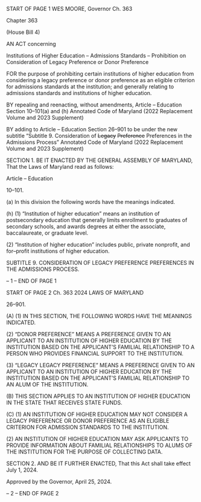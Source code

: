 START OF PAGE 1
WES MOORE, Governor Ch. 363

Chapter 363

(House Bill 4)

AN ACT concerning

Institutions of Higher Education – Admissions Standards – Prohibition on
Consideration of Legacy Preference or Donor Preference

FOR the purpose of prohibiting certain institutions of higher education from considering a
legacy preference or donor preference as an eligible criterion for admissions
standards at the institution; and generally relating to admissions standards and
institutions of higher education.

BY repealing and reenacting, without amendments,
Article – Education
Section 10–101(a) and (h)
Annotated Code of Maryland
(2022 Replacement Volume and 2023 Supplement)

BY adding to
Article – Education
Section 26–901 to be under the new subtitle “Subtitle 9. Consideration of ~~Legacy~~
~~Preference~~ Preferences in the Admissions Process”
Annotated Code of Maryland
(2022 Replacement Volume and 2023 Supplement)

SECTION 1. BE IT ENACTED BY THE GENERAL ASSEMBLY OF MARYLAND,
That the Laws of Maryland read as follows:

Article – Education

10–101.

(a) In this division the following words have the meanings indicated.

(h) (1) “Institution of higher education” means an institution of postsecondary
education that generally limits enrollment to graduates of secondary schools, and awards
degrees at either the associate, baccalaureate, or graduate level.

(2) “Institution of higher education” includes public, private nonprofit, and
for–profit institutions of higher education.

SUBTITLE 9. CONSIDERATION OF LEGACY PREFERENCE PREFERENCES IN THE
ADMISSIONS PROCESS.

– 1 –
END OF PAGE 1

START OF PAGE 2
Ch. 363 2024 LAWS OF MARYLAND

26–901.

(A) (1) IN THIS SECTION, THE FOLLOWING WORDS HAVE THE MEANINGS
INDICATED.

(2) “DONOR PREFERENCE” MEANS A PREFERENCE GIVEN TO AN
APPLICANT TO AN INSTITUTION OF HIGHER EDUCATION BY THE INSTITUTION BASED
ON THE APPLICANT’S FAMILIAL RELATIONSHIP TO A PERSON WHO PROVIDES
FINANCIAL SUPPORT TO THE INSTITUTION.

(3) “LEGACY LEGACY PREFERENCE” MEANS A PREFERENCE GIVEN
TO AN APPLICANT TO AN INSTITUTION OF HIGHER EDUCATION BY THE INSTITUTION
BASED ON THE APPLICANT’S FAMILIAL RELATIONSHIP TO AN ALUM OF THE
INSTITUTION.

(B) THIS SECTION APPLIES TO AN INSTITUTION OF HIGHER EDUCATION IN
THE STATE THAT RECEIVES STATE FUNDS.

(C) (1) AN INSTITUTION OF HIGHER EDUCATION MAY NOT CONSIDER A
LEGACY PREFERENCE OR DONOR PREFERENCE AS AN ELIGIBLE CRITERION FOR
ADMISSION STANDARDS TO THE INSTITUTION.

(2) AN INSTITUTION OF HIGHER EDUCATION MAY ASK APPLICANTS
TO PROVIDE INFORMATION ABOUT FAMILIAL RELATIONSHIPS TO ALUMS OF THE
INSTITUTION FOR THE PURPOSE OF COLLECTING DATA.

SECTION 2. AND BE IT FURTHER ENACTED, That this Act shall take effect July
1, 2024.

Approved by the Governor, April 25, 2024.

– 2 –
END OF PAGE 2